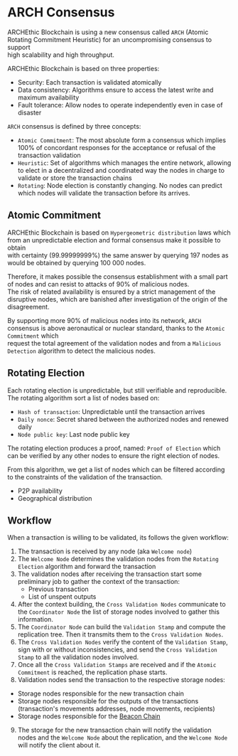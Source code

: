 # ARCH Consensus
 
ARCHEthic Blockchain is using a new consensus called `ARCH` (Atomic Rotating Commitment Heuristic) for an uncompromising consensus to support
<br />
high scalability and high throughput.

ARCHEthic Blockchain is based on three properties:

* Security: Each transaction is validated atomically
* Data consistency: Algorithms ensure to access the latest write and maximum availability
* Fault tolerance: Allow nodes to operate independently even in case of disaster


`ARCH` consensus is defined by three concepts:
- `Atomic Commitment`: The most absolute form a consensus which implies 100% of concordant responses for the acceptance or refusal of the transaction validation
- `Heuristic`: Set of algorithms which manages the entire network, allowing to elect in a decentralized and coordinated way the nodes in charge to validate or store the transaction chains
- `Rotating`: Node election is constantly changing. No nodes can predict which nodes will validate the transaction before its arrives.

## Atomic Commitment

ARCHEthic Blockchain is based on `Hypergeometric distribution` laws which from an unpredictable election and formal consensus make it possible to obtain
<br />with certainty (99.99999999%) the same answer by querying 197 nodes as would be obtained by querying 100 000 nodes.

Therefore, it makes possible the consensus establishment with a small part of nodes and can resist to attacks of 90% of malicious nodes. 
<br />
The risk of related availability is ensured by a strict management of the disruptive nodes, which are banished after investigation of the origin of the disagreement.

By supporting more 90% of malicious nodes into its network, `ARCH` consensus is above aeronautical or nuclear standard, thanks to the `Atomic Commitment` which 
<br />
request the total agreement of the validation nodes and from a `Malicious Detection` algorithm to detect the malicious nodes.


## Rotating Election

Each rotating election is unpredictable, but still verifiable and reproducible.
The rotating algorithm sort a list of nodes based on:
- `Hash of transaction`: Unpredictable until the transaction arrives
- `Daily nonce`: Secret shared between the authorized nodes and renewed daily
- `Node public key`: Last node public key

The rotating election produces a proof, named: `Proof of Election` which can be verified by any other nodes to ensure the right election of nodes.

From this algorithm, we get a list of nodes which can be filtered according to the constraints of the validation of the transaction.
- P2P availability
- Geographical distribution

## Workflow

When a transaction is willing to be validated, its follows the given workflow:

1. The transaction is received by any node (aka `Welcome node`)
2. The `Welcome Node` determines the validation nodes from the `Rotating Election` algorithm and forward the transaction
3. The validation nodes after receiving the transaction start some preliminary job to gather the context of the transaction:
   - Previous transaction
   - List of unspent outputs
4. After the context building, the `Cross Validation Nodes` communicate to the `Coordinator Node` the list of storage nodes involved to gather this information.
5. The `Coordinator Node` can build the `Validation Stamp` and compute the replication tree. Then it transmits them to the `Cross Validation Nodes`.
6. The `Cross Validation Nodes` verify the content of the `Validation Stamp`, sign with or without inconsistencies, and send the `Cross Validation Stamp` to all the validation nodes involved.
7. Once all the `Cross Validation Stamps` are received and if the `Atomic Commitment` is reached, the replication phase starts.
8. Validation nodes send the transaction to the respective storage nodes:
- Storage nodes responsible for the new transaction chain
- Storage nodes responsible for the outputs of the transactions (transaction's movements addresses, node movements, recipients)
- Storage nodes responsible for the [Beacon Chain](/technology/sharding/beacon_chain.md)
9. The storage for the new transaction chain will notify the validation nodes and the `Welcome Node` about the replication, and the `Welcome Node` will notify the client about it.


 
